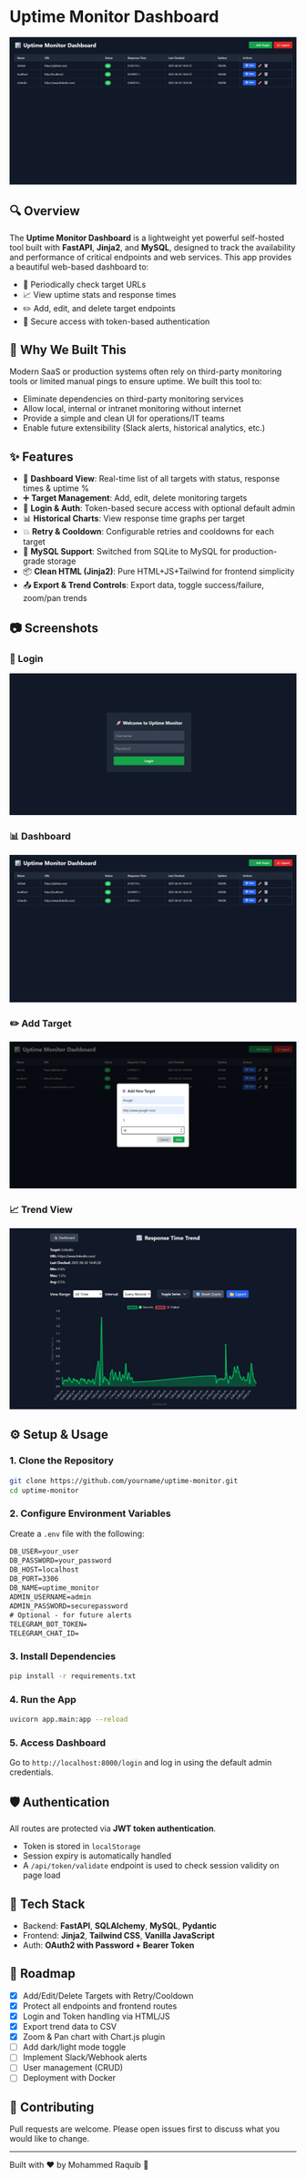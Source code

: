# Uptime Monitor Dashboard

![Uptime Monitor Banner](screenshots/uptime_dashboard.png)

## 🔍 Overview

The **Uptime Monitor Dashboard** is a lightweight yet powerful self-hosted tool built with **FastAPI**, **Jinja2**, and **MySQL**, designed to track the availability and performance of critical endpoints and web services. This app provides a beautiful web-based dashboard to:

* 🔄 Periodically check target URLs
* 📈 View uptime stats and response times
* ✏️ Add, edit, and delete target endpoints
* 🔐 Secure access with token-based authentication

## 🚀 Why We Built This

Modern SaaS or production systems often rely on third-party monitoring tools or limited manual pings to ensure uptime. We built this tool to:

* Eliminate dependencies on third-party monitoring services
* Allow local, internal or intranet monitoring without internet
* Provide a simple and clean UI for operations/IT teams
* Enable future extensibility (Slack alerts, historical analytics, etc.)

## ✨ Features

* 🧾 **Dashboard View**: Real-time list of all targets with status, response times & uptime %
* ➕ **Target Management**: Add, edit, delete monitoring targets
* 🔐 **Login & Auth**: Token-based secure access with optional default admin
* 📊 **Historical Charts**: View response time graphs per target
* 💥 **Retry & Cooldown**: Configurable retries and cooldowns for each target
* 💾 **MySQL Support**: Switched from SQLite to MySQL for production-grade storage
* 📦 **Clean HTML (Jinja2)**: Pure HTML+JS+Tailwind for frontend simplicity
* 📤 **Export & Trend Controls**: Export data, toggle success/failure, zoom/pan trends

## 📷 Screenshots

### 🔐 Login

![Login](screenshots/login.png)

### 📊 Dashboard

![Dashboard](screenshots/uptime_dashboard.png)

### ✏️ Add Target

![Edit](screenshots/edit_target.png)

### 📈 Trend View

![Trend](screenshots/trend_view.png)

## ⚙️ Setup & Usage

### 1. Clone the Repository

```bash
git clone https://github.com/yourname/uptime-monitor.git
cd uptime-monitor
```

### 2. Configure Environment Variables

Create a `.env` file with the following:

```env
DB_USER=your_user
DB_PASSWORD=your_password
DB_HOST=localhost
DB_PORT=3306
DB_NAME=uptime_monitor
ADMIN_USERNAME=admin
ADMIN_PASSWORD=securepassword
# Optional - for future alerts
TELEGRAM_BOT_TOKEN=
TELEGRAM_CHAT_ID=
```

### 3. Install Dependencies

```bash
pip install -r requirements.txt
```

### 4. Run the App

```bash
uvicorn app.main:app --reload
```

### 5. Access Dashboard

Go to `http://localhost:8000/login` and log in using the default admin credentials.

## 🛡 Authentication

All routes are protected via **JWT token authentication**.

* Token is stored in `localStorage`
* Session expiry is automatically handled
* A `/api/token/validate` endpoint is used to check session validity on page load

## 🧩 Tech Stack

* Backend: **FastAPI**, **SQLAlchemy**, **MySQL**, **Pydantic**
* Frontend: **Jinja2**, **Tailwind CSS**, **Vanilla JavaScript**
* Auth: **OAuth2 with Password + Bearer Token**

## 📌 Roadmap

* [x] Add/Edit/Delete Targets with Retry/Cooldown
* [x] Protect all endpoints and frontend routes
* [x] Login and Token handling via HTML/JS
* [x] Export trend data to CSV
* [x] Zoom & Pan chart with Chart.js plugin
* [ ] Add dark/light mode toggle
* [ ] Implement Slack/Webhook alerts
* [ ] User management (CRUD)
* [ ] Deployment with Docker

## 🤝 Contributing

Pull requests are welcome. Please open issues first to discuss what you would like to change.

---

Built with ❤️ by Mohammed Raquib 🚀

